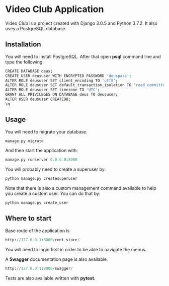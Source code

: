 # Video Club Application

Video Club is a project created with Django 3.0.5 and Python 3.7.2. It also uses a PostgreSQL database.

## Installation

You will need to install PostgreSQL. After that open **psql** command line and type the following:

```bash
CREATE DATABASE deus;
CREATE USER deususer WITH ENCRYPTED PASSWORD 'deuspass';
ALTER ROLE deususer SET client_encoding TO 'utf8';
ALTER ROLE deususer SET default_transaction_isolation TO 'read committed';
ALTER ROLE deususer SET timezone TO 'UTC';
GRANT ALL PRIVILEGES ON DATABASE deus TO deususer;
ALTER USER deususer CREATEDB;
\q
```

## Usage

You will need to migrate your database.

```python
manage.py migrate
```

And then start the application with:

```python
manage.py runserver 0.0.0.0:8000
```

You will probably need to create a superuser by:

```python
python manage.py createsuperuser
```

Note that there is also a custom management command available to help you create a custom user. You can do that by:

```python
python manage.py create_user
```

## Where to start
Base route of the application is

```python
http://127.0.0.1:8000/rent-store/
```

You will need to login first in order to be able to navigate the menus.

A **Swagger** documentation page is also available

```python
http://127.0.0.1:8000/swagger/
```

Tests are also available written with **pytest**.
